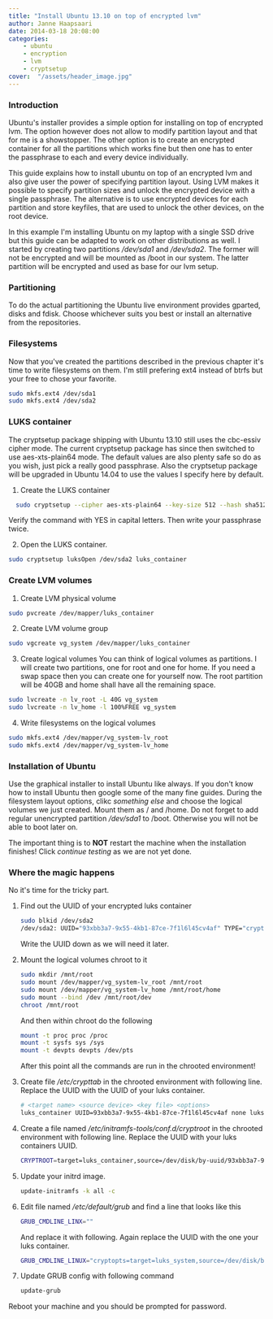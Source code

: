 ```yaml
---
title: "Install Ubuntu 13.10 on top of encrypted lvm"
author: Janne Haapsaari
date: 2014-03-18 20:08:00
categories:
    - ubuntu
    - encryption
    - lvm
    - cryptsetup
cover:  "/assets/header_image.jpg"
---
```


### Introduction
Ubuntu's installer provides a simple option for installing on top of encrypted
lvm. The option however does not allow to modify partition layout and that for
me is a showstopper. The other option is to create an encrypted container for
all the partitions which works fine but then one has to enter the passphrase
to each and every device individually.

This guide explains how to install ubuntu on top of an encrypted lvm and also
give user the power of specifying partition layout. Using LVM makes it
possible to specify partition sizes and unlock the encrypted device with a
single passphrase. The alternative is to use encrypted devices for each
partition and store keyfiles, that are used to unlock the other devices, on
the root device.

In this example I'm installing Ubuntu on my laptop with a single SSD drive but
this guide can be adapted to work on other distributions as well. I started by
creating two partitions */dev/sda1* and */dev/sda2*. The former will not be
encrypted and will be mounted as /boot in our system. The latter partition will
be encrypted and used as base for our lvm setup.

### Partitioning
To do the actual partitioning the Ubuntu live environment provides gparted,
disks and fdisk. Choose whichever suits you best or install an alternative
from the repositories.

### Filesystems
Now that you've created the partitions described in the previous chapter it's
time to write filesystems on them. I'm still prefering ext4 instead of btrfs
but your free to chose your favorite.

```sh
sudo mkfs.ext4 /dev/sda1
sudo mkfs.ext4 /dev/sda2
```

### LUKS container

The cryptsetup package shipping with Ubuntu 13.10 still uses the cbc-essiv
cipher mode. The current cryptsetup package has since then switched to use
aes-xts-plain64 mode. The default values are also plenty safe so do as you
wish, just pick a really good passphrase. Also the cryptsetup package will
be upgraded in Ubuntu 14.04 to use the values I specify here by default.

1. Create the LUKS container
```sh
  sudo cryptsetup --cipher aes-xts-plain64 --key-size 512 --hash sha512 /dev/sda2
```
Verify the command with YES in capital letters. Then write your passphrase twice.

2. Open the LUKS container.
```sh
sudo cryptsetup luksOpen /dev/sda2 luks_container
```

### Create LVM volumes

1. Create LVM physical volume
```sh
sudo pvcreate /dev/mapper/luks_container
```

2. Create LVM volume group
```sh
sudo vgcreate vg_system /dev/mapper/luks_container
```

3.  Create logical volumes
    You can think of logical volumes as partitions. I will create two
    partitions, one for root and one for home. If you need a swap space then you
    can create one for yourself now. The root partition will be 40GB and home
    shall have all the remaining space.

```sh
sudo lvcreate -n lv_root -L 40G vg_system
sudo lvcreate -n lv_home -l 100%FREE vg_system
```

4.  Write filesystems on the logical volumes

```sh
sudo mkfs.ext4 /dev/mapper/vg_system-lv_root
sudo mkfs.ext4 /dev/mapper/vg_system-lv_home
```

### Installation of Ubuntu
Use the graphical installer to install Ubuntu like always. If you don't know
how to install Ubuntu then google some of the many fine guides. During the
filesystem layout options, clikc *something else* and choose the logical
volumes we just created. Mount them as / and /home. Do not forget to add
regular unencrypted partition */dev/sda1* to /boot. Otherwise you will not be
able to boot later on.

The important thing is to **NOT** restart the machine when the installation
finishes! Click *continue testing* as we are not yet done.

### Where the magic happens
No it's time for the tricky part.

1.  Find out the UUID of your encrypted luks container

    ```sh
    sudo blkid /dev/sda2
    /dev/sda2: UUID="93xbb3a7-9x55-4kb1-87ce-7f1l6l45cv4af" TYPE="crypto_LUKS"
    ```

    Write the UUID down as we will need it later.

2. Mount the logical volumes chroot to it

    ```sh
    sudo mkdir /mnt/root
    sudo mount /dev/mapper/vg_system-lv_root /mnt/root
    sudo mount /dev/mapper/vg_system-lv_home /mnt/root/home
    sudo mount --bind /dev /mnt/root/dev
    chroot /mnt/root
    ```

    And then within chroot do the following
    ```sh
    mount -t proc proc /proc
    mount -t sysfs sys /sys
    mount -t devpts devpts /dev/pts
    ``` 

    After this point all the commands are run in the chrooted environment!

3. Create file */etc/crypttab* in the chrooted environment with following line.
    Replace the UUID with the UUID of your luks container.

    ```sh
    # <target name> <source device> <key file> <options>
    luks_container UUID=93xbb3a7-9x55-4kb1-87ce-7f1l6l45cv4af none luks,retry=1,lvm=vg_system
    ```

4. Create a file named */etc/initramfs-tools/conf.d/cryptroot* in the chrooted
environment with following line. Replace the UUID with your luks containers
UUID.

    ```sh
    CRYPTROOT=target=luks_container,source=/dev/disk/by-uuid/93xbb3a7-9x55-4kb1-87ce-7f1l6l45cv4af
    ```

5. Update your initrd image.

    ```sh
    update-initramfs -k all -c
    ```

6. Edit file named */etc/default/grub* and find a line that looks like this

    ```sh
    GRUB_CMDLINE_LINX=""
    ```

    And replace it with following. Again replace the UUID with the one your luks container.

    ```sh
    GRUB_CMDLINE_LINUX="cryptopts=target=luks_system,source=/dev/disk/by-uuid/93xbb3a7-9x55-4kb1-87ce-7f1l6l45cv4af,lvm=vg_system"
    ```

7. Update GRUB config with following command

    ```sh
    update-grub
    ```

Reboot your machine and you should be prompted for password.
